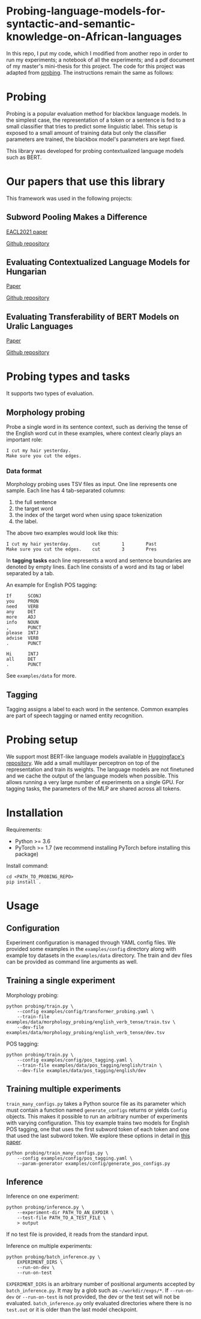 # Probing-language-models-for-syntactic-and-semantic-knowledge-on-African-languages
In this repo, I put my code, which I modified from another repo in order to run my experiments; a notebook of all the experiments; and a pdf document of my master's mini-thesis for this project.
The code for this project was adapted from [probing](https://github.com/juditacs/probing). The instructions remain the same as follows:

# Probing

Probing is a popular evaluation method for blackbox language models.
In the simplest case, the representation of a token or a sentence is fed to a small classifier that tries to predict some linguistic label.
This setup is exposed to a small amount of training data but only the classifier parameters are trained, the blackbox model's parameters are kept fixed.

This library was developed for probing contextualized language models such as BERT.

# Our papers that use this library

This framework was used in the following projects:

## Subword Pooling Makes a Difference

[EACL2021 paper](https://arxiv.org/abs/2102.10864)

[Github repository](https://github.com/juditacs/subword-choice)

## Evaluating Contextualized Language Models for Hungarian

[Paper](https://arxiv.org/abs/2102.10848)

[Github repository](https://github.com/juditacs/hubert_eval)


## Evaluating Transferability of BERT Models on Uralic Languages

[Paper](https://arxiv.org/abs/2109.06327)

[Github repository](https://github.com/juditacs/uralic_eval)

# Probing types and tasks

It supports two types of evaluation.

## Morphology probing

Probe a single word in its sentence context, such as deriving the tense of the English word cut in these examples, where context clearly plays an important role:

    I cut my hair yesterday.
    Make sure you cut the edges.

### Data format

Morphology probing uses TSV files as input.
One line represents one sample.
Each line has 4 tab-separated columns:

1. the full sentence
2. the target word
3. the index of the target word when using space tokenization
4. the label.

The above two examples would look like this:

```
I cut my hair yesterday.        cut        1        Past        
Make sure you cut the edges.    cut        3        Pres
```

In **tagging tasks** each line represents a word and sentence boundaries are denoted by empty lines.
Each line consists of a word and its tag or label separated by a tab.

An example for English POS tagging:

```
If      SCONJ
you     PRON
need    VERB
any     DET
more    ADJ
info    NOUN
,       PUNCT
please  INTJ
advise  VERB
.       PUNCT

Hi      INTJ
all     DET
.       PUNCT
```

See `examples/data` for more.

## Tagging

Tagging assigns a label to each word in the sentence.
Common examples are part of speech tagging or named entity recognition.

# Probing setup

We support most BERT-like language models available in [Huggingface's repository](https://huggingface.co/models).
We add a small multilayer perceptron on top of the representation and train its weights.
The language models are not finetuned and we cache the output of the language models when possible.
This allows running a very large number of experiments on a single GPU.
For tagging tasks, the parameters of the MLP are shared across all tokens.

# Installation

Requirements:
- Python >= 3.6
- PyTorch >= 1.7 (we recommend installing PyTorch before installing this package)

Install command:

    cd <PATH_TO_PROBING_REPO>
    pip install .

# Usage

## Configuration

Experiment configuration is managed through YAML config files.
We provided some examples in the `examples/config` directory along with example toy datasets in the `examples/data` directory.
The train and dev files can be provided as command line arguments as well.

## Training a single experiment

Morphology probing:

    python probing/train.py \
        --config examples/config/transformer_probing.yaml \
        --train-file examples/data/morphology_probing/english_verb_tense/train.tsv \
        --dev-file examples/data/morphology_probing/english_verb_tense/dev.tsv

POS tagging:

    python probing/train.py \
        --config examples/config/pos_tagging.yaml \
        --train-file examples/data/pos_tagging/english/train \
        --dev-file examples/data/pos_tagging/english/dev


## Training multiple experiments

`train_many_configs.py` takes a Python source file as its parameter which must contain a function named `generate_configs` returns or yields `Config` objects.
This makes it possible to run an arbitrary number of experiments with varying configuration.
This toy example trains two models for English POS tagging, one that uses the first subword token of each token and one that used the last subword token.
We explore these options in detail in [this paper](https://arxiv.org/abs/2102.10864).

    python probing/train_many_configs.py \
        --config examples/config/pos_tagging.yaml \
        --param-generator examples/config/generate_pos_configs.py


## Inference

Inference on one experiment:

    python probing/inference.py \
        --experiment-dir PATH_TO_AN_EXPDIR \
        --test-file PATH_TO_A_TEST_FILE \
        > output

If no test file is provided, it reads from the standard input.

Inference on multiple experiments:

    python probing/batch_inference.py \
        EXPERIMENT_DIRS \
        --run-on-dev \
        --run-on-test

`EXPERIMENT_DIRS` is an arbitrary number of positional arguments accepted by `batch_inference.py`.
It may by a glob such as `~/workdir/exps/*`.
If `--run-on-dev` or `--run-on-test` is not provided, the dev or the test set will not be evaluated.
`batch_inference.py` only evaluated directories where there is no `test.out` or it is older than the last model checkpoint.
